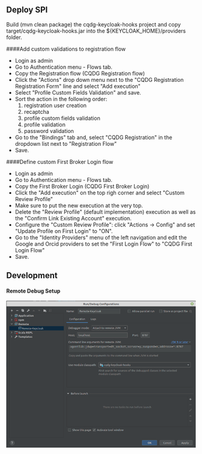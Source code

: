 Deploy SPI
------------

Build (mvn clean package) the cqdg-keycloak-hooks project and copy target/cqdg-keycloak-hooks.jar into the ${KEYCLOAK_HOME}/providers folder.

####Add custom validations to registration flow

* Login as admin
* Go to Authentication menu - Flows tab.
* Copy the Registration flow (CQDG Registration flow)
* Click the "Actions" drop down menu next to the "CQDG Registration Registration Form" line and select "Add execution"
* Select "Profile Custom Fields Validation" and save.
* Sort the action in the following order: 
  1. registration user creation
  2. recaptcha
  3. profile custom fields validation
  4. profile validation
  5. password validation
* Go to the "Bindings" tab and, select "CQDG Registration" in the dropdown list next to "Registration Flow"
* Save.

####Define custom First Broker Login flow 

* Login as admin
* Go to Authentication menu - Flows tab.
* Copy the First Broker Login (CQDG First Broker Login)
* Click the "Add execution" on the top righ corner and select "Custom Review Profile"
* Make sure to put the new execution at the very top.
* Delete the "Review Profile" (default implementation) execution as well as the "Confirm Link Existing Account" execution.
* Configure the "Custom Review Profile": click "Actions -> Config" and set "Update Profile on First Login" to "ON".
* Go to the "Identity Providers" menu of the left navigation and edit the Google and Orcid providers to set the "First Login Flow" to "CQDG First Login Flow"
* Save.


Development
------------

#### Remote Debug Setup

![IntelliJ Remote Debugging Configuration](https://github.com/Ferlab-Ste-Justine/cqdg-keycloak/blob/main/cqdg-keycloak-hooks/remote-debugging.png)